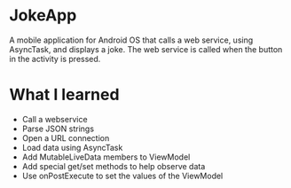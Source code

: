 # JokeApp
A mobile application for Android OS that calls a web service, using AsyncTask, and displays a joke. The web service is called when the button in the activity is pressed.

# What I learned
* Call a webservice
* Parse JSON strings
* Open a URL connection
* Load data using AsyncTask
* Add MutableLiveData members to ViewModel
* Add special get/set methods to help observe data
* Use onPostExecute to set the values of the ViewModel
